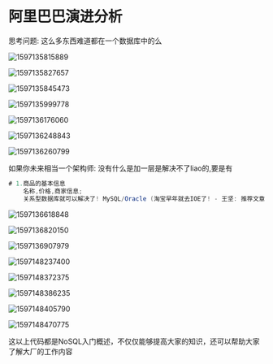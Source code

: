 # 阿里巴巴演进分析

思考问题: 这么多东西难道都在一个数据库中的么

![1597135815889](05_%E9%98%BF%E9%87%8C%E5%B7%B4%E5%B7%B4%E5%AE%9E%E8%B7%B5%E5%88%86%E6%9E%90.assets/1597135815889.png)

![1597135827657](05_%E9%98%BF%E9%87%8C%E5%B7%B4%E5%B7%B4%E5%AE%9E%E8%B7%B5%E5%88%86%E6%9E%90.assets/1597135827657.png)

![1597135845473](05_%E9%98%BF%E9%87%8C%E5%B7%B4%E5%B7%B4%E5%AE%9E%E8%B7%B5%E5%88%86%E6%9E%90.assets/1597135845473.png)

![1597135999778](05_%E9%98%BF%E9%87%8C%E5%B7%B4%E5%B7%B4%E5%AE%9E%E8%B7%B5%E5%88%86%E6%9E%90.assets/1597135999778.png)

![1597136176060](05_%E9%98%BF%E9%87%8C%E5%B7%B4%E5%B7%B4%E5%AE%9E%E8%B7%B5%E5%88%86%E6%9E%90.assets/1597136176060.png)

![1597136248843](05_%E9%98%BF%E9%87%8C%E5%B7%B4%E5%B7%B4%E5%AE%9E%E8%B7%B5%E5%88%86%E6%9E%90.assets/1597136248843.png)

![1597136260799](05_%E9%98%BF%E9%87%8C%E5%B7%B4%E5%B7%B4%E5%AE%9E%E8%B7%B5%E5%88%86%E6%9E%90.assets/1597136260799.png)

如果你未来相当一个架构师: 没有什么是加一层是解决不了liao的,要是有

```java
# 1.商品的基本信息
    名称,价格,商家信息;
	关系型数据库就可以解决了! MySQL/Oracle (淘宝早年就去IOE了! - 王坚: 推荐文章: 《阿里云的这群疯子》:40分钟,重要
```



![1597136618848](05_%E9%98%BF%E9%87%8C%E5%B7%B4%E5%B7%B4%E5%AE%9E%E8%B7%B5%E5%88%86%E6%9E%90.assets/1597136618848.png)

![1597136820150](05_%E9%98%BF%E9%87%8C%E5%B7%B4%E5%B7%B4%E5%AE%9E%E8%B7%B5%E5%88%86%E6%9E%90.assets/1597136820150.png)

![1597136907979](05_%E9%98%BF%E9%87%8C%E5%B7%B4%E5%B7%B4%E5%AE%9E%E8%B7%B5%E5%88%86%E6%9E%90.assets/1597136907979.png)

![1597148237400](05_%E9%98%BF%E9%87%8C%E5%B7%B4%E5%B7%B4%E5%AE%9E%E8%B7%B5%E5%88%86%E6%9E%90.assets/1597148237400.png)

![1597148372375](05_%E9%98%BF%E9%87%8C%E5%B7%B4%E5%B7%B4%E5%AE%9E%E8%B7%B5%E5%88%86%E6%9E%90.assets/1597148372375.png)

![1597148386235](05_%E9%98%BF%E9%87%8C%E5%B7%B4%E5%B7%B4%E5%AE%9E%E8%B7%B5%E5%88%86%E6%9E%90.assets/1597148386235.png)

![1597148405790](05_%E9%98%BF%E9%87%8C%E5%B7%B4%E5%B7%B4%E5%AE%9E%E8%B7%B5%E5%88%86%E6%9E%90.assets/1597148405790.png)

![1597148470775](05_%E9%98%BF%E9%87%8C%E5%B7%B4%E5%B7%B4%E5%AE%9E%E8%B7%B5%E5%88%86%E6%9E%90.assets/1597148470775.png)

这以上代码都是NoSQL入门概述，不仅仅能够提高大家的知识，还可以帮助大家了解大厂的工作内容


